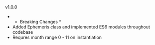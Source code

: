 v1.0.0
- * Breaking Changes *
- Added Ephemeris class and implemented ES6 modules throughout codebase
- Requres month range 0 - 11 on instantiation

